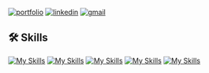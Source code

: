 [![portfolio](https://img.shields.io/badge/my_portfolio-000?style=for-the-badge&logo=ko-fi&logoColor=white)](https://inecer.github.io/)
[![linkedin](https://img.shields.io/badge/linkedin-0A66C2?style=for-the-badge&logo=linkedin&logoColor=white)](https://www.linkedin.com/in/ilian-necer-49a546235/)
[![gmail](https://img.shields.io/badge/Gmail-D14836?style=for-the-badge&logo=gmail&logoColor=white)](mailto:iliannecer93@gmail.com)

## 🛠 Skills
[![My Skills](https://skillicons.dev/icons?i=html,css,js&perline=3)](https://skillicons.dev)
[![My Skills](https://skillicons.dev/icons?i=php,java,python&perline=3)](https://skillicons.dev)
[![My Skills](https://skillicons.dev/icons?i=tailwind,symfony,laravel&perline=3)](https://skillicons.dev)
[![My Skills](https://skillicons.dev/icons?i=idea,vscode&perline=2)](https://skillicons.dev)
[![My Skills](https://skillicons.dev/icons?i=mysql,docker&perline=2)](https://skillicons.dev)
